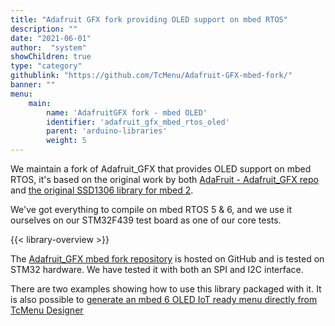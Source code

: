 ```yaml
---
title: "Adafruit GFX fork providing OLED support on mbed RTOS"
description: ""
date: "2021-06-01"
author:  "system"
showChildren: true
type: "category"
githublink: "https://github.com/TcMenu/Adafruit-GFX-mbed-fork/"
banner: ""
menu:
    main:
        name: 'AdafruitGFX fork - mbed OLED'
        identifier: 'adafruit_gfx_mbed_rtos_oled'
        parent: 'arduino-libraries'
        weight: 5
---
```


We maintain a fork of Adafruit_GFX that provides OLED support on mbed RTOS, it's based on the original work by both [AdaFruit - Adafruit_GFX repo](https://github.com/adafruit/Adafruit-GFX-Library) and [the original SSD1306 library for mbed 2](https://os.mbed.com/users/nkhorman/code/Adafruit_GFX/).

We've got everything to compile on mbed RTOS 5 & 6, and we use it ourselves on our STM32F439 test board as one of our core tests.

{{< library-overview >}}


The [Adafruit_GFX mbed fork repository](https://github.com/TcMenu/Adafruit-GFX-mbed-fork/) is hosted on GitHub and is tested on STM32 hardware. We have tested it with both an SPI and I2C interface.

There are two examples showing how to use this library packaged with it. It is also possible to [generate an mbed 6 OLED IoT ready menu directly from TcMenu Designer](https://www.thecoderscorner.com/products/arduino-libraries/tc-menu/)


